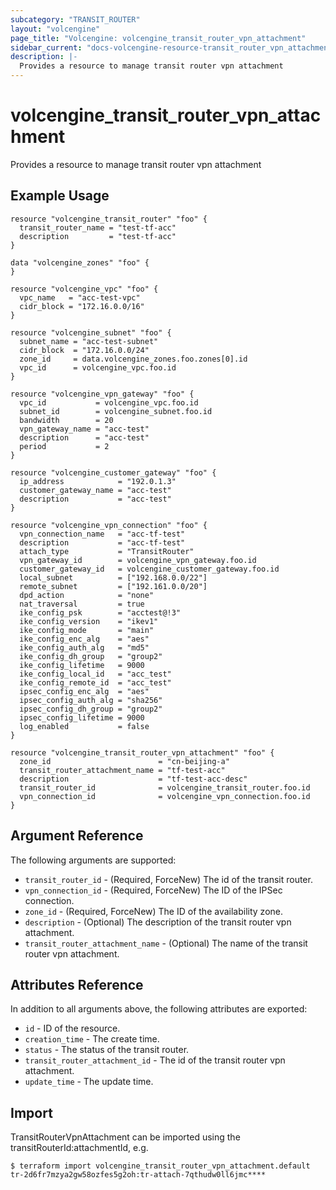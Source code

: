 ```yaml
---
subcategory: "TRANSIT_ROUTER"
layout: "volcengine"
page_title: "Volcengine: volcengine_transit_router_vpn_attachment"
sidebar_current: "docs-volcengine-resource-transit_router_vpn_attachment"
description: |-
  Provides a resource to manage transit router vpn attachment
---
```

# volcengine_transit_router_vpn_attachment
Provides a resource to manage transit router vpn attachment
## Example Usage
```hcl
resource "volcengine_transit_router" "foo" {
  transit_router_name = "test-tf-acc"
  description         = "test-tf-acc"
}

data "volcengine_zones" "foo" {
}

resource "volcengine_vpc" "foo" {
  vpc_name   = "acc-test-vpc"
  cidr_block = "172.16.0.0/16"
}

resource "volcengine_subnet" "foo" {
  subnet_name = "acc-test-subnet"
  cidr_block  = "172.16.0.0/24"
  zone_id     = data.volcengine_zones.foo.zones[0].id
  vpc_id      = volcengine_vpc.foo.id
}

resource "volcengine_vpn_gateway" "foo" {
  vpc_id           = volcengine_vpc.foo.id
  subnet_id        = volcengine_subnet.foo.id
  bandwidth        = 20
  vpn_gateway_name = "acc-test"
  description      = "acc-test"
  period           = 2
}

resource "volcengine_customer_gateway" "foo" {
  ip_address            = "192.0.1.3"
  customer_gateway_name = "acc-test"
  description           = "acc-test"
}

resource "volcengine_vpn_connection" "foo" {
  vpn_connection_name   = "acc-tf-test"
  description           = "acc-tf-test"
  attach_type           = "TransitRouter"
  vpn_gateway_id        = volcengine_vpn_gateway.foo.id
  customer_gateway_id   = volcengine_customer_gateway.foo.id
  local_subnet          = ["192.168.0.0/22"]
  remote_subnet         = ["192.161.0.0/20"]
  dpd_action            = "none"
  nat_traversal         = true
  ike_config_psk        = "acctest@!3"
  ike_config_version    = "ikev1"
  ike_config_mode       = "main"
  ike_config_enc_alg    = "aes"
  ike_config_auth_alg   = "md5"
  ike_config_dh_group   = "group2"
  ike_config_lifetime   = 9000
  ike_config_local_id   = "acc_test"
  ike_config_remote_id  = "acc_test"
  ipsec_config_enc_alg  = "aes"
  ipsec_config_auth_alg = "sha256"
  ipsec_config_dh_group = "group2"
  ipsec_config_lifetime = 9000
  log_enabled           = false
}

resource "volcengine_transit_router_vpn_attachment" "foo" {
  zone_id                        = "cn-beijing-a"
  transit_router_attachment_name = "tf-test-acc"
  description                    = "tf-test-acc-desc"
  transit_router_id              = volcengine_transit_router.foo.id
  vpn_connection_id              = volcengine_vpn_connection.foo.id
}
```
## Argument Reference
The following arguments are supported:
* `transit_router_id` - (Required, ForceNew) The id of the transit router.
* `vpn_connection_id` - (Required, ForceNew) The ID of the IPSec connection.
* `zone_id` - (Required, ForceNew) The ID of the availability zone.
* `description` - (Optional) The description of the transit router vpn attachment.
* `transit_router_attachment_name` - (Optional) The name of the transit router vpn attachment.

## Attributes Reference
In addition to all arguments above, the following attributes are exported:
* `id` - ID of the resource.
* `creation_time` - The create time.
* `status` - The status of the transit router.
* `transit_router_attachment_id` - The id of the transit router vpn attachment.
* `update_time` - The update time.


## Import
TransitRouterVpnAttachment can be imported using the transitRouterId:attachmentId, e.g.
```
$ terraform import volcengine_transit_router_vpn_attachment.default tr-2d6fr7mzya2gw58ozfes5g2oh:tr-attach-7qthudw0ll6jmc****
```


